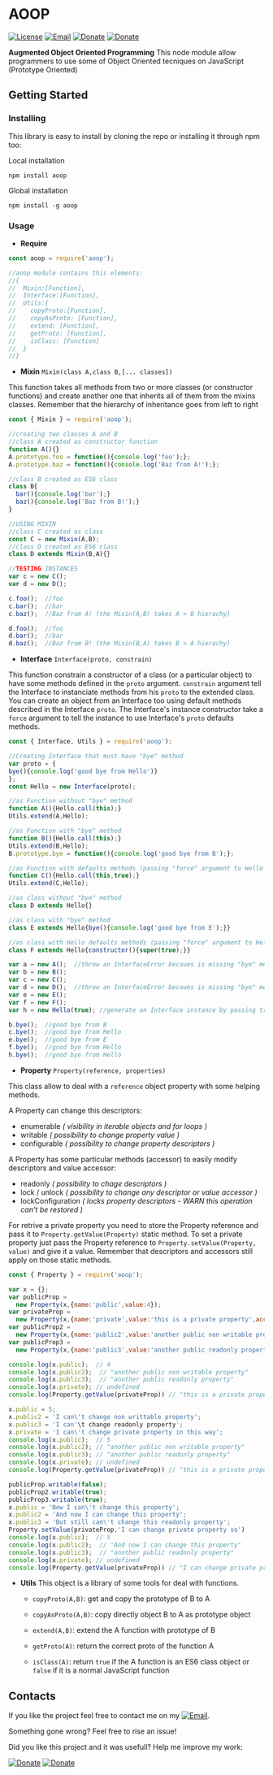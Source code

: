 # AOOP
[![License](https://img.shields.io/badge/License-MIT-1a237e.svg)](./LICENSE)
[![Email](https://img.shields.io/badge/Contact-email-00897b.svg)](mailto:daniele.domenichelli.5+ddomen@gmail.com)
[![Donate](https://img.shields.io/badge/Donate-PayPal-4caf50.svg)](https://www.paypal.com/cgi-bin/webscr?cmd=_donations&business=6QCNG6UMSRCPC&lc=GB&item_name=ddomen&item_number=aoop&no_note=0&cn=Add%20a%20message%3a&no_shipping=2&currency_code=EUR&bn=PP%2dDonationsBF%3abtn_donate_SM%2egif%3aNonHosted)
[![Donate](https://img.shields.io/badge/Donate-bitcoin-4caf50.svg)](https://blockchain.info/payment_request?address=1FTkcYbdwsHEbJBS3c1xD62KKCKskT14AE&amount_local=5&currency=EUR&nosavecurrency=true&message=ddomen%20software)

**Augmented Object Oriented Programming**
This node module allow programmers to use some of Object Oriented tecniques on JavaScript (Prototype Oriented)

## Getting Started
### Installing
This library is easy to install by cloning the repo or installing it through npm too:

Local installation
```
npm install aoop
```
Global installation
```
npm install -g aoop
```
### Usage
* **Require**
```javascript
const aoop = require('aoop');

//aoop module contains this elements:
//{
//  Mixin:[Function],
//  Interface:[Function],
//  Utils:{
//    copyProto:[Function],
//    copyAsProto: [Function],
//    extend: [Function],
//    getProto: [Function],
//    isClass: [Function]
//  }
//}

```
* **Mixin**  `Mixin(class A,class B,[... classes])`

This function takes all methods from two or more classes (or constructor functions) and create another one that inherits all of them from the mixins classes. Remember that the hierarchy of inheritance goes from left to right
```javascript
const { Mixin } = require('aoop');

//creating two classes A and B
//class A created as constructor function
function A(){}
A.prototype.foo = function(){console.log('foo');};
A.prototype.baz = function(){console.log('Baz from A!');};

//class B created as ES6 class
class B{
  bar(){console.log('bar');}
  baz(){console.log('Baz from B!');}
}

//USING MIXIN
//class C created as class
const C = new Mixin(A,B);
//class D created as ES6 class
class D extends Mixin(B,A){}

//TESTING INSTANCES
var c = new C();
var d = new D();

c.foo();  //foo
c.bar();  //bar
c.baz();  //Baz from A! (the Mixin(A,B) takes A > B hierachy)

d.foo();  //foo
d.bar();  //bar
d.baz();  //Baz from B! (the Mixin(B,A) takes B > A hierachy)
```
* **Interface**  `Interface(proto, constrain)`

This function constrain a constructor of a class (or a particular object) to have some methods defined in the `proto` argument. `constrain` argument tell the Interface to instanciate methods from his `proto` to the extended class.
You can create an object from an Interface too using default methods described in the Interface `proto`. The Interface's instance constructor take a `force` argument to tell the instance to use Interface's `proto` defaults methods.
```javascript
const { Interface, Utils } = require('aoop');

//Creating Interface that must have "bye" method
var proto = {
bye(){console.log('good bye from Hello')}
};
const Hello = new Interface(proto);

//as Function without "bye" method
function A(){Hello.call(this);}
Utils.extend(A,Hello);

//as Function with "bye" method
function B(){Hello.call(this);}
Utils.extend(B,Hello);
B.prototype.bye = function(){console.log('good bye from B');};

//as Function with defaults methods (passing "force" argument to Hello Interface)
function C(){Hello.call(this,true);}
Utils.extend(C,Hello);

//as class without "bye" method
class D extends Hello{}

//as class with "bye" method
class E extends Hello{bye(){console.log('good bye from E');}}

//as class with Hello defaults methods (passing "force" argument to Hello Interface)
class F extends Hello{constructor(){super(true);}}

var a = new A();  //throw an InterfaceError becaues is missing "bye" method
var b = new B();
var c = new C();
var d = new D();  //throw an InterfaceError becaues is missing "bye" method
var e = new E();
var f = new F();
var h = new Hello(true); //generate an Interface instance by passing true as "force" argument

b.bye();  //good bye from B
c.bye();  //good bye from Hello
e.bye();  //good bye from E
f.bye();  //good bye from Hello
h.bye();  //good bye from Hello
```

* **Property**  `Property(reference, properties)`

This class allow to deal with a `reference` object property with some helping methods.

A Property can change this descriptors:
  - enumerable *( visibility in iterable objects and for loops )*
  - writable *( possibility to change property value )*
  - configurable *( possibility to change property descriptors )*

A Property has some particular methods (accessor) to easily modify descriptors and value accessor:
  - readonly *( possibility to chage descriptors )*
  - lock / unlock *( possibility to change any descriptor or value accessor )*
  - lockConfiguration *( locks property descriptors - WARN this operation can't be restored )*

For retrive a private property you need to store the Property reference and pass it to `Property.getValue(Property)` static method. To set a private property just pass the Property reference to `Property.setValue(Property, value)` and give it a value. Remember that descriptors and accessors still apply on those static methods.
```javascript
const { Property } = require('aoop');

var x = {};
var publicProp = 
  new Property(x,{name:'public',value:4});
var privateProp = 
  new Property(x,{name:'private',value:'this is a private property',accessor:'private'})
var publicProp2 = 
  new Property(x,{name:'public2',value:'another public non writable property',writable:false})
var publicProp3 = 
  new Property(x,{name:'public3',value:'another public readonly property',readonly:true})

console.log(x.public);  // 4
console.log(x.public2);  // "another public non writable property"
console.log(x.public3);  // "another public readonly property"
console.log(x.private); // undefined
console.log(Property.getValue(privateProp)) // "this is a private property"

x.public = 5;
x.public2 = 'I can\'t change non writtable property';
x.public3 = 'I can'\t change readonly property';
x.private = 'I can\'t change private property in this way';
console.log(x.public);  // 5
console.log(x.public2); // "another public non writable property"
console.log(x.public3); // "another public readonly property"
console.log(x.private); // undefined
console.log(Property.getValue(privateProp)) // "this is a private property"

publicProp.writable(false);
publicProp2.writable(true);
publicProp3.writable(true);
x.public = 'Now I can\'t change this property';
x.public2 = 'And now I can change this property';
x.public3 = 'But still can\'t change this readonly property';
Property.setValue(privateProp,'I can change private property so')
console.log(x.public);  // 5
console.log(x.public2);  // "And now I can change this property"
console.log(x.public3);  // "another public readonly property"
console.log(x.private); // undefined
console.log(Property.getValue(privateProp)) // "I can change private property so"
```

* **Utils**
This object is a library of some tools for deal with functions.

  * `copyProto(A,B)`: get and copy the prototype of B to A
  
  * `copyAsProto(A,B)`: copy directly object B to A as prototype object
  
  * `extend(A,B)`: extend the A function with prototype of B
  
  * `getProto(A)`: return the correct proto of the function A
  
  * `isClass(A)`: return `true` if the A function is an ES6 class object or `false` if it is a normal JavaScript function

## Contacts
If you like the project feel free to contact me on my [![Email](https://img.shields.io/badge/Contact-email-00897b.svg)](mailto:daniele.domenichelli.5+ddomen@gmail.com).

Something gone wrong? Feel free to rise an issue!

Did you like this project and it was usefull? Help me improve my work:

[![Donate](https://img.shields.io/badge/Donate-PayPal-4caf50.svg)](https://www.paypal.com/cgi-bin/webscr?cmd=_donations&business=6QCNG6UMSRCPC&lc=GB&item_name=ddomen&item_number=aoop&no_note=0&cn=Add%20a%20message%3a&no_shipping=2&currency_code=EUR&bn=PP%2dDonationsBF%3abtn_donate_SM%2egif%3aNonHosted)
[![Donate](https://img.shields.io/badge/Donate-bitcoin-4caf50.svg)](https://blockchain.info/payment_request?address=1FTkcYbdwsHEbJBS3c1xD62KKCKskT14AE&amount_local=5&currency=EUR&nosavecurrency=true&message=ddomen%20software)
